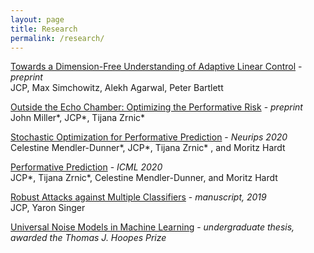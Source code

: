 ```yaml
---
layout: page
title: Research
permalink: /research/
---
```


[Towards a Dimension-Free Understanding of Adaptive Linear Control](/pdfs/dimension_free_lqr.pdf) - *preprint*    
JCP, Max Simchowitz, Alekh Agarwal, Peter Bartlett

[Outside the Echo Chamber: Optimizing the Performative Risk](https://arxiv.org/pdf/2102.08570.pdf) - *preprint*   
John Miller\*, JCP\*, Tijana Zrnic\*

[Stochastic Optimization for Performative Prediction](https://arxiv.org/pdf/2006.06887.pdf) - *Neurips 2020*   
Celestine Mendler-Dunner\*, JCP\*, Tijana Zrnic\* , and Moritz Hardt 

[Performative Prediction](https://arxiv.org/pdf/2002.06673.pdf) - *ICML 2020*   
JCP\*, Tijana Zrnic\*, Celestine Mendler-Dunner, and Moritz Hardt 

[Robust Attacks against Multiple Classifiers](https://arxiv.org/pdf/1906.02816.pdf) - *manuscript, 2019*                         
JCP, Yaron Singer

[Universal Noise Models in Machine Learning](/pdfs/thesis_jcp.pdf) - *undergraduate thesis, awarded the Thomas J. Hoopes Prize* 
